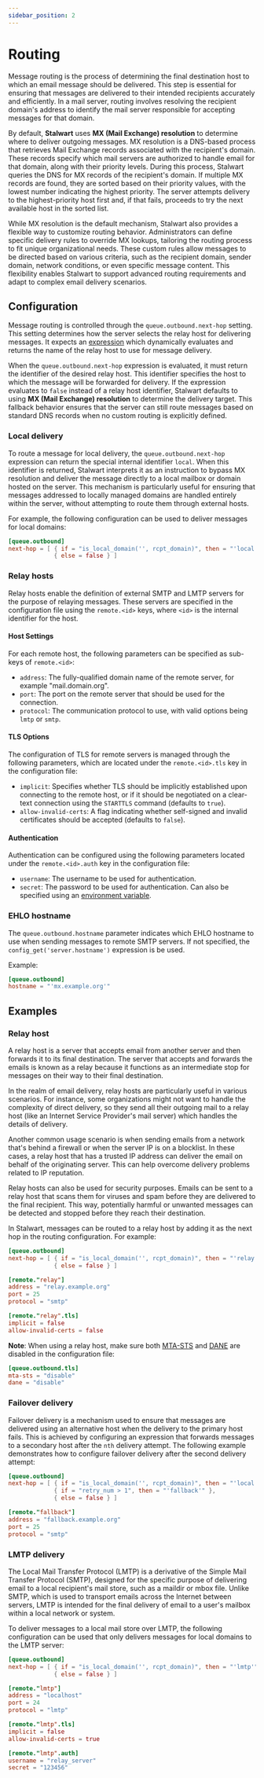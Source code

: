 ```yaml
---
sidebar_position: 2
---
```


# Routing

Message routing is the process of determining the final destination host to which an email message should be delivered. This step is essential for ensuring that messages are delivered to their intended recipients accurately and efficiently. In a mail server, routing involves resolving the recipient domain's address to identify the mail server responsible for accepting messages for that domain.

By default, **Stalwart** uses **MX (Mail Exchange) resolution** to determine where to deliver outgoing messages. MX resolution is a DNS-based process that retrieves Mail Exchange records associated with the recipient's domain. These records specify which mail servers are authorized to handle email for that domain, along with their priority levels. During this process, Stalwart queries the DNS for MX records of the recipient's domain. If multiple MX records are found, they are sorted based on their priority values, with the lowest number indicating the highest priority. The server attempts delivery to the highest-priority host first and, if that fails, proceeds to try the next available host in the sorted list.

While MX resolution is the default mechanism, Stalwart also provides a flexible way to customize routing behavior. Administrators can define specific delivery rules to override MX lookups, tailoring the routing process to fit unique organizational needs. These custom rules allow messages to be directed based on various criteria, such as the recipient domain, sender domain, network conditions, or even specific message content. This flexibility enables Stalwart to support advanced routing requirements and adapt to complex email delivery scenarios.

## Configuration

Message routing is controlled through the `queue.outbound.next-hop` setting. This setting determines how the server selects the relay host for delivering messages. It expects an [expression](/docs/configuration/expressions/overview) which dynamically evaluates and returns the name of the relay host to use for message delivery. 

When the `queue.outbound.next-hop` expression is evaluated, it must return the identifier of the desired relay host. This identifier specifies the host to which the message will be forwarded for delivery. If the expression evaluates to `false` instead of a relay host identifier, Stalwart defaults to using **MX (Mail Exchange) resolution** to determine the delivery target. This fallback behavior ensures that the server can still route messages based on standard DNS records when no custom routing is explicitly defined.

### Local delivery

To route a message for local delivery, the `queue.outbound.next-hop` expression can return the special internal identifier `local`. When this identifier is returned, Stalwart interprets it as an instruction to bypass MX resolution and deliver the message directly to a local mailbox or domain hosted on the server. This mechanism is particularly useful for ensuring that messages addressed to locally managed domains are handled entirely within the server, without attempting to route them through external hosts.

For example, the following configuration can be used to deliver messages for local domains:

```toml
[queue.outbound]
next-hop = [ { if = "is_local_domain('', rcpt_domain)", then = "'local'" }, 
             { else = false } ]
```

### Relay hosts

Relay hosts enable the definition of external SMTP and LMTP servers for the purpose of relaying messages. These servers are specified in the configuration file using the `remote.<id>` keys, where `<id>` is the internal identifier for the host.

#### Host Settings

For each remote host, the following parameters can be specified as sub-keys of `remote.<id>`:

- `address`: The fully-qualified domain name of the remote server, for example "mail.domain.org".
- `port`: The port on the remote server that should be used for the connection.
- `protocol`: The communication protocol to use, with valid options being `lmtp` or `smtp`.

#### TLS Options

The configuration of TLS for remote servers is managed through the following parameters, which are located under the `remote.<id>.tls` key in the configuration file:

- `implicit`: Specifies whether TLS should be implicitly established upon connecting to the remote host, or if it should be negotiated on a clear-text connection using the `STARTTLS` command (defaults to `true`).
- `allow-invalid-certs`: A flag indicating whether self-signed and invalid certificates should be accepted (defaults to `false`).

#### Authentication

Authentication can be configured using the following parameters located under the `remote.<id>.auth` key in the configuration file:

- `username`: The username to be used for authentication.
- `secret`: The password to be used for authentication. Can also be specified using an [environment variable](/docs/configuration/macros).

### EHLO hostname

The `queue.outbound.hostname` parameter indicates which EHLO hostname to use when sending messages to remote SMTP servers. If not specified, the `config_get('server.hostname')` expression is be used.

Example:

```toml
[queue.outbound]
hostname = "'mx.example.org'"
```

## Examples

### Relay host

A relay host is a server that accepts email from another server and then forwards it to its final destination. The server that accepts and forwards the emails is known as a relay because it functions as an intermediate stop for messages on their way to their final destination.

In the realm of email delivery, relay hosts are particularly useful in various scenarios. For instance, some organizations might not want to handle the complexity of direct delivery, so they send all their outgoing mail to a relay host (like an Internet Service Provider's mail server) which handles the details of delivery.

Another common usage scenario is when sending emails from a network that's behind a firewall or when the server IP is on a blocklist. In these cases, a relay host that has a trusted IP address can deliver the email on behalf of the originating server. This can help overcome delivery problems related to IP reputation.

Relay hosts can also be used for security purposes. Emails can be sent to a relay host that scans them for viruses and spam before they are delivered to the final recipient. This way, potentially harmful or unwanted messages can be detected and stopped before they reach their destination.

In Stalwart, messages can be routed to a relay host by adding it as the next hop in the routing configuration. For example:

```toml
[queue.outbound]
next-hop = [ { if = "is_local_domain('', rcpt_domain)", then = "'relay'" }, 
             { else = false } ]

[remote."relay"]
address = "relay.example.org"
port = 25
protocol = "smtp"

[remote."relay".tls]
implicit = false
allow-invalid-certs = false
```

**Note**: When using a relay host, make sure both [MTA-STS](/docs/mta/outbound/tls#mta-sts) and [DANE](/docs/mta/outbound/tls#dane) are disabled in the configuration file:

```toml
[queue.outbound.tls]
mta-sts = "disable"
dane = "disable"
```

### Failover delivery

Failover delivery is a mechanism used to ensure that messages are delivered using an alternative host when the delivery to the primary host fails. This is achieved by configuring an expression that forwards messages to a secondary host after the `nth` delivery attempt. The following example demonstrates how to configure failover delivery after the second delivery attempt:

```toml
[queue.outbound]
next-hop = [ { if = "is_local_domain('', rcpt_domain)", then = "'local'" }, 
             { if = "retry_num > 1", then = "'fallback'" }, 
             { else = false } ]

[remote."fallback"]
address = "fallback.example.org"
port = 25
protocol = "smtp"
```

### LMTP delivery

The Local Mail Transfer Protocol (LMTP) is a derivative of the Simple Mail Transfer Protocol (SMTP), designed for the specific purpose of delivering email to a local recipient's mail store, such as a maildir or mbox file. Unlike SMTP, which is used to transport emails across the Internet between servers, LMTP is intended for the final delivery of email to a user's mailbox within a local network or system.

To deliver messages to a local mail store over LMTP, the following configuration can be used that only delivers messages for local domains to the LMTP server:

```toml
[queue.outbound]
next-hop = [ { if = "is_local_domain('', rcpt_domain)", then = "'lmtp'" }, 
             { else = false } ]

[remote."lmtp"]
address = "localhost"
port = 24
protocol = "lmtp"

[remote."lmtp".tls]
implicit = false
allow-invalid-certs = true

[remote."lmtp".auth]
username = "relay_server"
secret = "123456"
```

